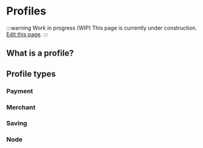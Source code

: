 # Profiles

:::warning Work in progress (WIP)
This page is currently under construction. [Edit this page](https://github.com/ZeusLN/zeus-docs/blob/main/docs/profiles.md).
:::

## What is a profile?



## Profile types



### Payment



### Merchant



### Saving



### Node
